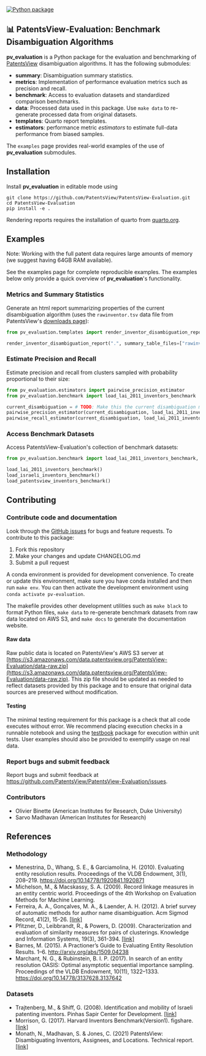 [![Python package](https://github.com/PatentsView/PatentsView-Evaluation/actions/workflows/python-package.yml/badge.svg)](https://github.com/PatentsView/PatentsView-Evaluation/actions/workflows/python-package.yml)

## 📊 PatentsView-Evaluation: Benchmark Disambiguation Algorithms

**pv_evaluation** is a Python package for the evaluation and benchmarking of [PatentsView](https://patentsview.org/) disambiguation algorithms. It has the following submodules:

- **summary**: Disambiguation summary statistics.
- **metrics**: Implementation of performance evaluation metrics such as precision and recall.
- **benchmark**: Access to evaluation datasets and standardized comparison benchmarks. 
- **data**: Processed data used in this package. Use `make data` to re-generate processed data from original datasets.
- **templates**: Quarto report templates.
- **estimators**: performance metric *estimators* to estimate full-data performance from biased samples.

The `examples` page provides real-world examples of the use of **pv_evaluation** submodules.

## Installation

Install **pv_evaluation** in editable mode using
```shell
git clone https://github.com/PatentsView/PatentsView-Evaluation.git
cd PatentsView-Evaluation
pip install -e .
```

Rendering reports requires the installation of quarto from [quarto.org](https://quarto.org/docs/get-started/).

## Examples

Note: Working with the full patent data requires large amounts of memory (we suggest having 64GB RAM available).

See the examples page for complete reproducible examples. The examples below only provide a quick overview of **pv_evaluation**'s functionality.

### Metrics and Summary Statistics

Generate an html report summarizing properties of the current disambiguation algorithm (uses the `rawinventor.tsv` data file from PatentsView's [downloads page](https://patentsview.org/download/data-download-tables)):
```python
from pv_evaluation.templates import render_inventor_disambiguation_report

render_inventor_disambiguation_report(".", summary_table_files=["rawinventor.tsv"])
```

### Estimate Precision and Recall

Estimate precision and recall from clusters sampled with probability proportional to their size:
```python
from pv_evaluation.estimators import pairwise_precision_estimator
from pv_evaluation.benchmark import load_lai_2011_inventors_benchmark

current_disambiguation = # TODO: Make this the current disambiguation membership vector
pairwise_precision_estimator(current_disambiguation, load_lai_2011_inventors_benchmark(), sampling_type="cluster_block", weights="cluster_size")
pairwise_recall_estimator(current_disambiguation, load_lai_2011_inventors_benchmark(), sampling_type="cluster_block", weights="cluster_size")
```

### Access Benchmark Datasets

Access PatentsView-Evaluation's collection of benchmark datasets:
```python
from pv_evaluation.benchmark import load_lai_2011_inventors_benchmark, load_israeli_inventors_benchmark, load_patentsview_inventors_benchmark

load_lai_2011_inventors_benchmark()
load_israeli_inventors_benchmark()
load_patentsview_inventors_benchmark()
```

## Contributing

### Contribute code and documentation

Look through the [GitHub issues](https://github.com/PatentsView/PatentsView-Evaluation/issues) for bugs and feature requests. To contribute to this package:

1. Fork this repository
2. Make your changes and update CHANGELOG.md
3. Submit a pull request

A conda environment is provided for development convenience. To create or update this environment, make sure you have conda installed and then run `make env`. You can then activate the development environment using `conda activate pv-evaluation`.

The makefile provides other development utilities such as `make black` to format Python files, `make data` to re-generate benchmark datasets from raw data located on AWS S3, and `make docs` to generate the documentation website.

#### Raw data

Raw public data is located on PatentsView's AWS S3 server at [https://s3.amazonaws.com/data.patentsview.org/PatentsView-Evaluation/data-raw.zip](https://s3.amazonaws.com/data.patentsview.org/PatentsView-Evaluation/data-raw.zip). This zip file should be updated as needed to reflect datasets provided by this package and to ensure that original data sources are preserved without modification.

#### Testing

The minimal testing requirement for this package is a check that all code executes without error. We recommend placing execution checks in a runnable notebook and using the [testbook](https://pypi.org/project/testbook/) package for execution within unit tests. User examples should also be provided to exemplify usage on real data.

### Report bugs and submit feedback

Report bugs and submit feedback at https://github.com/PatentsView/PatentsView-Evaluation/issues.

### Contributors

- Olivier Binette (American Institutes for Research, Duke University)
- Sarvo Madhavan (American Institutes for Research)

## References

### Methodology

- Menestrina, D., Whang, S. E., & Garciamolina, H. (2010). Evaluating entity resolution results. Proceedings of the VLDB Endowment, 3(1), 208–219. https://doi.org/10.14778/1920841.1920871
- Michelson, M., & Macskassy, S. A. (2009). Record linkage measures in an entity centric world. Proceedings of the 4th Workshop on Evaluation Methods for Machine Learning.
- Ferreira, A. A., Gonçalves, M. A., & Laender, A. H. (2012). A brief survey of automatic methods for author name disambiguation. Acm Sigmod Record, 41(2), 15-26. [[link]](https://s3.amazonaws.com/data.patentsview.org/USPTO_Entity_Resolution_Symposium/Ferreira+et+al_2012_A+Brief+Survey+of+Automatic+Methods+for+Author+Name+Disambiguation.pdf)
- Pfitzner, D., Leibbrandt, R., & Powers, D. (2009). Characterization and evaluation of similarity measures for pairs of clusterings. Knowledge and Information Systems, 19(3), 361-394. [[link]](https://citeseerx.ist.psu.edu/viewdoc/download?doi=10.1.1.214.7233&rep=rep1&type=pdf)
- Barnes, M. (2015). A Practioner’s Guide to Evaluating Entity Resolution Results. 1–6. http://arxiv.org/abs/1509.04238
- Marchant, N. G., & Rubinstein, B. I. P. (2017). In search of an entity resolution OASIS: Optimal asymptotic sequential importance sampling. Proceedings of the VLDB Endowment, 10(11), 1322–1333. https://doi.org/10.14778/3137628.3137642

### Datasets

- Trajtenberg, M., & Shiff, G. (2008). Identification and mobility of Israeli patenting inventors. Pinhas Sapir Center for Development. [[link]](https://econ.tau.ac.il/sites/economy.tau.ac.il/files/media_server/Economics/Sapir/papers/%D7%9E%D7%A0%D7%95%D7%90%D7%9C%20%D7%98%D7%A8%D7%9B%D7%98%D7%A0%D7%91%D7%A8%D7%92%205-08%20%D7%9E%D7%A9%D7%95%D7%9C%D7%91.pdf)
- Morrison, G. (2017). Harvard Inventors Benchmark(Version1). figshare. [[link]](https://doi.org/10.6084/m9.figshare.3502754.v1)
- Monath, N., Madhavan, S. & Jones, C. (2021) PatentsView: Disambiguating Inventors, Assignees, and Locations. Technical report. [[link]](https://s3.amazonaws.com/data.patentsview.org/documents/PatentsView_Disambiguation_Methods_Documentation.pdf)
